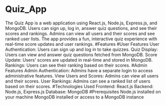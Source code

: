 # Quiz_App
The Quiz App is a web application using React.js, Node.js, Express.js, and MongoDB. Users can sign up, log in, answer quiz questions, and see their scores and rankings. Admins can view all users and their scores and see ranked user lists. The app provides a fun, interactive quiz experience with real-time score updates and user rankings.
#Features
#User Features
User Authentication: Users can sign up and log in to take quizzes.
Quiz Display: Users can view and answer quiz questions fetched from MongoDB.
Score Update: Users' scores are updated in real-time and stored in MongoDB.
Rankings: Users can see their ranking based on their scores.
#Admin Features
Admin Authentication: Admins have a separate login to access administrative features.
View Users and Scores: Admins can view all users and their scores.
User Rankings: Admins can see a ranked list of users based on their scores.
#Technologies Used
Frontend: React.js
Backend: Node.js, Express.js
Database: MongoDB
#Prerequisites
Node.js installed on your machine
MongoDB installed or access to a MongoDB instance
